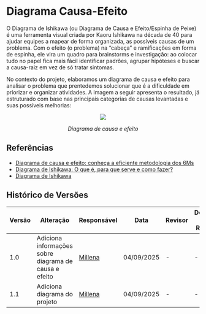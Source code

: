 # Diagrama Causa-Efeito

O Diagrama de Ishikawa (ou Diagrama de Causa e Efeito/Espinha de Peixe) é uma ferramenta visual criada por Kaoru Ishikawa na década de 40 para ajudar equipes a mapear de forma organizada, as possíveis causas de um problema. Com o efeito (o problema) na “cabeça” e ramificações em forma de espinha, ele vira um quadro para brainstorms e investigação: ao colocar tudo no papel fica mais fácil identificar padrões, agrupar hipóteses e buscar a causa-raiz em vez de só tratar sintomas.

No contexto do projeto, elaboramos um diagrama de causa e efeito para analisar o problema que prentedemos solucionar que é a dificuldade em priorizar e organizar atividades. A imagem a seguir apresenta o resultado, já estruturado com base nas principais categorias de causas levantadas e suas possíveis melhorias:

<div align="center">
  <img src="/Assets/img/diagrama_causa_e_efeito.png">
  <p><em>Diagrama de causa e efeito</em></p>
</div>

## Referências

- [Diagrama de causa e efeito: conheça a eficiente metodologia dos 6Ms](https://robsoncamargo.com.br/blog/Diagrama-de-causa-e-efeito-como-usar-a-metodologia-dos-6Ms)
- [Diagrama de Ishikawa: O que é, para que serve e como fazer?](https://www.fm2s.com.br/blog/diagrama-causa-efeito-ishikawa)
- [Diagrama de Ishikawa](https://miro.com/pt/diagrama/o-que-e-diagrama-ishikawa/)

## Histórico de Versões

| Versão | Alteração | Responsável | Data | Revisor |  Detalhes da Revisão | Data da Revisão |
|--------|-----------|-------------|------|---------|----------------------|-----------------|
| 1.0 | Adiciona informações sobre diagrama de causa e efeito| [Millena](https://github.com/MillenaQueiroz) | 04/09/2025 | - |- | 03/09/2025 |
| 1.1 | Adiciona diagrama do projeto| [Millena](https://github.com/MillenaQueiroz) | 04/09/2025 | - |- | 04/09/2025 |